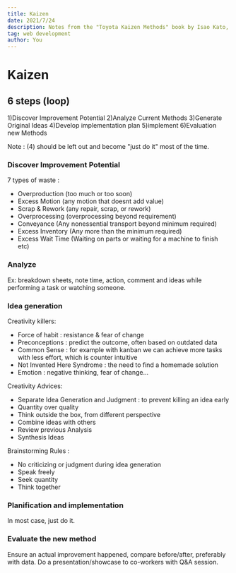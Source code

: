 ```yaml
---
title: Kaizen
date: 2021/7/24
description: Notes from the "Toyota Kaizen Methods" book by Isao Kato, and Kaizen related
tag: web development
author: You
---
```


# Kaizen

## 6 steps (loop)

1)Discover Improvement Potential
2)Analyze Current Methods
3)Generate Original Ideas
4)Develop implementation plan
5)implement
6)Evaluation new Methods

Note : (4) should be left out and become "just do it" most of the time.

### Discover Improvement Potential

7 types of waste :

- Overproduction (too much or too soon)
- Excess Motion (any motion that doesnt add value)
- Scrap & Rework (any repair, scrap, or rework)
- Overprocessing (overprocessing beyond requirement)
- Conveyance (Any nonessential transport beyond minimum required)
- Excess Inventory (Any more than the minimum required)
- Excess Wait Time (Waiting on parts or waiting for a machine to finish etc)

### Analyze

Ex: breakdown sheets, note time, action, comment and ideas while performing a task or watching someone.

### Idea generation

Creativity killers:

- Force of habit : resistance & fear of change
- Preconceptions : predict the outcome, often based on outdated data
- Common Sense : for example with kanban we can achieve more tasks with less effort, which is counter intuitive
- Not Invented Here Syndrome : the need to find a homemade solution
- Emotion : negative thinking, fear of change...

Creativity Advices:

- Separate Idea Generation and Judgment : to prevent killing an idea early
- Quantity over quality
- Think outside the box, from different perspective
- Combine ideas with others
- Review previous Analysis
- Synthesis Ideas

Brainstorming Rules :

- No criticizing or judgment during idea generation
- Speak freely
- Seek quantity
- Think together

### Planification and implementation

In most case, just do it.

### Evaluate the new method

Ensure an actual improvement happened, compare before/after, preferably with data.
Do a presentation/showcase to co-workers with Q&A session.
